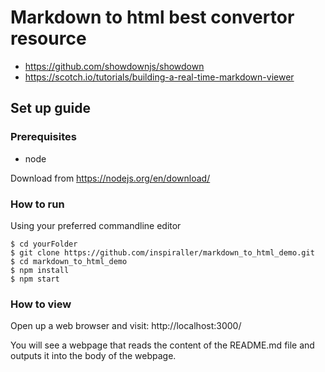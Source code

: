 # Markdown to html best convertor resource
- <https://github.com/showdownjs/showdown>
- <https://scotch.io/tutorials/building-a-real-time-markdown-viewer>

## Set up guide

### Prerequisites
- node

Download from <https://nodejs.org/en/download/>

### How to run
Using your preferred commandline editor
```shell
$ cd yourFolder
$ git clone https://github.com/inspiraller/markdown_to_html_demo.git
$ cd markdown_to_html_demo
$ npm install
$ npm start
```

### How to view
Open up a web browser and visit:
http://localhost:3000/

You will see a webpage that reads the content of the README.md file and outputs it into the body of the webpage.
